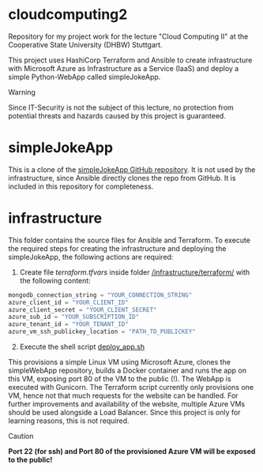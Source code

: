 # cloudcomputing2
Repository for my project work for the lecture "Cloud Computing II" at the Cooperative State University (DHBW) Stuttgart.

This project uses HashiCorp Terraform and Ansible to create infrastructure with Microsoft Azure as Infrastructure as a Service (IaaS) and deploy a simple Python-WebApp called simpleJokeApp.
> [!WARNING]
> Since IT-Security is not the subject of this lecture, no protection from potential threats and hazards caused by this project is guaranteed.

# simpleJokeApp
This is a clone of the [simpleJokeApp GitHub repository](https://github.com/kevilue/simpleJokeApp). It is not used by the infrastructure, since Ansible directly clones the repo from GitHub. It is included in this repository for completeness.

# infrastructure
This folder contains the source files for Ansible and Terraform. To execute the required steps for creating the infrastructure and deploying the simpleJokeApp, the following actions are required:

1. Create file _terraform.tfvars_ inside folder [/infrastructure/terraform/](/infrastructure/terraform/) with the following content:
```terraform
mongodb_connection_string = "YOUR_CONNECTION_STRING"
azure_client_id = "YOUR_CLIENT_ID"
azure_client_secret = "YOUR_CLIENT_SECRET"
azure_sub_id = "YOUR_SUBSCRIPTION_ID"
azure_tenant_id = "YOUR_TENANT_ID"
azure_vm_ssh_publickey_location = "PATH_TO_PUBLICKEY"
```

2. Execute the shell script [deploy_app.sh](/infrastructure/deploy_app.sh)

This provisions a simple Linux VM using Microsoft Azure, clones the simpleWebApp repository, builds a Docker container and runs the app on this VM, exposing port 80 of the VM to the public (!). The WebApp is executed with Gunicorn. The Terraform script currently only provisions one VM, hence not that much requests for the website can be handled. For further improvements and availability of the website, multiple Azure VMs should be used alongside a Load Balancer. Since this project is only for learning reasons, this is not required.
> [!CAUTION]
> **Port 22 (for ssh) and Port 80 of the provisioned Azure VM will be exposed to the public!**